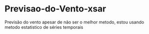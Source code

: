# Previsao-do-Vento-xsar
Previsão do vento apesar de não ser o melhor metodo, estou usando metodo estatistico de séries temporais
